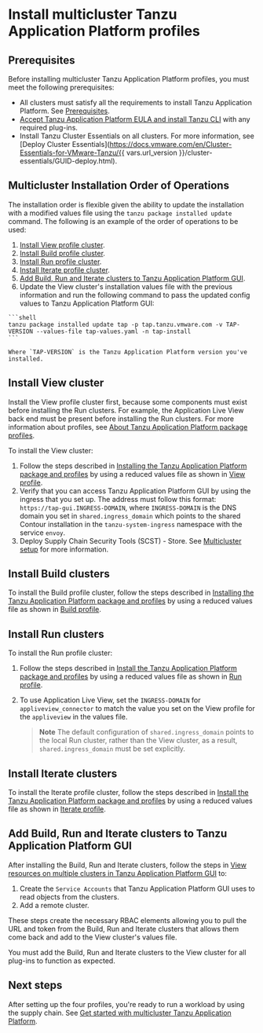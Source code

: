 # Install multicluster Tanzu Application Platform profiles

## <a id='prerequisites'></a> Prerequisites

Before installing multicluster Tanzu Application Platform profiles, you must meet the following prerequisites:

- All clusters must satisfy all the requirements to install Tanzu Application Platform. See [Prerequisites](../prerequisites.md).
- [Accept Tanzu Application Platform EULA and install Tanzu CLI](../install-tanzu-cli.hbs.md) with any required plug-ins.
- Install Tanzu Cluster Essentials on all clusters. For more information, see [Deploy Cluster Essentials](https://docs.vmware.com/en/Cluster-Essentials-for-VMware-Tanzu/{{ vars.url_version }}/cluster-essentials/GUID-deploy.html).

## <a id='order-of-operations'></a> Multicluster Installation Order of Operations

The installation order is flexible given the ability to update the installation with a modified values file using the `tanzu package installed update` command. The following is an example of the order of operations to be used:

  1. [Install View profile cluster](#install-view).
  2. [Install Build profile cluster](#install-build).
  3. [Install Run profile cluster](#install-run).
  4. [Install Iterate profile cluster](#install-iterate).
  5. [Add Build, Run and Iterate clusters to Tanzu Application Platform GUI](#add-view).
  6. Update the View cluster's installation values file with the previous information and run the following command to pass the updated config values to Tanzu Application Platform GUI:

    ```shell
    tanzu package installed update tap -p tap.tanzu.vmware.com -v TAP-VERSION --values-file tap-values.yaml -n tap-install
    ```

    Where `TAP-VERSION` is the Tanzu Application Platform version you've installed.

## <a id='install-view'></a> Install View cluster

Install the View profile cluster first, because some components must exist before installing the Run clusters. For example, the Application Live View back end must be present before installing the Run clusters. For more information about profiles, see [About Tanzu Application Platform package profiles](../overview.md#about-package-profiles).

To install the View cluster:

1. Follow the steps described in [Installing the Tanzu Application Platform package and profiles](../install.md) by using a reduced values file as shown in [View profile](reference/tap-values-view-sample.md).
2. Verify that you can access Tanzu Application Platform GUI by using the ingress that you set up. The address must follow this format: `https://tap-gui.INGRESS-DOMAIN`, where `INGRESS-DOMAIN` is the DNS domain you set in `shared.ingress_domain` which points to the shared Contour installation in the `tanzu-system-ingress` namespace with the service `envoy`.
3. Deploy Supply Chain Security Tools (SCST) - Store. See [Multicluster setup](../scst-store/multicluster-setup.hbs.md) for more information.

## <a id='install-build'></a> Install Build clusters

To install the Build profile cluster, follow the steps described in [Installing the Tanzu Application Platform package and profiles](../install.md) by using a reduced values file as shown in [Build profile](reference/tap-values-build-sample.md).

## <a id='install-run'></a> Install Run clusters

To install the Run profile cluster:

1. Follow the steps described in [Install the Tanzu Application Platform package and profiles](../install.md) by using a reduced values file as shown in [Run profile](reference/tap-values-run-sample.md).
2. To use Application Live View, set the `INGRESS-DOMAIN` for `appliveview_connector` to match the value you set on the View profile for the `appliveview` in the values file.

    >**Note** The default configuration of `shared.ingress_domain` points to the local Run cluster, rather than the View cluster, as a result, `shared.ingress_domain` must be set explicitly.

## <a id='install-iterate'></a> Install Iterate clusters

To install the Iterate profile cluster, follow the steps described in [Install the Tanzu Application Platform package and profiles](../install.md) by using a reduced values file as shown in [Iterate profile](reference/tap-values-iterate-sample.md).

## <a id='add-view'></a> Add Build, Run and Iterate clusters to Tanzu Application Platform GUI

After installing the Build, Run and Iterate clusters, follow the steps in [View resources on multiple clusters in Tanzu Application Platform GUI](../tap-gui/cluster-view-setup.md) to:

1. Create the `Service Accounts` that Tanzu Application Platform GUI uses to read objects from the clusters.
1. Add a remote cluster. 

These steps create the necessary RBAC elements allowing you to pull the URL and token from the Build, Run and Iterate clusters that allows them come back and add to the View cluster's values file. 

You must add the Build, Run and Iterate clusters to the View cluster for all plug-ins to function as expected.

## Next steps

After setting up the four profiles, you're ready to run a workload by using the supply chain. See [Get started with multicluster Tanzu Application Platform](getting-started.md).
